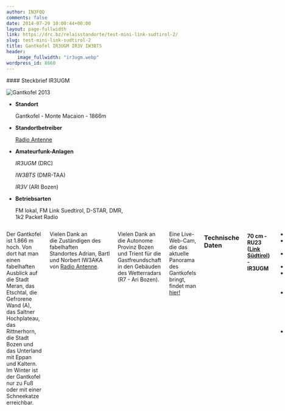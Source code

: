 ```yaml
---
author: IN3FQQ
comments: false
date: 2014-07-29 10:00:44+00:00
layout: page-fullwidth
link: https://drc.bz/relaisstandorte/test-mini-link-sudtirol-2/
slug: test-mini-link-sudtirol-2
title: Gantkofel IR3UGM IR3V IW3BTS
header:
    image_fullwidth: "ir3ugm.webp"
wordpress_id: 8660
---
```



<div class="row">
<div class="medium-4 medium-push-8 columns" markdown="1">
<div class="panel radius" markdown="1">
#### Steckbrief IR3UGM

![Gantkofel 2013](https://drc.bz/wp-content/uploads/2013/10/Gantkofel-2013.jpg)
- **Standort**

    Gantkofel - Monte Macaion - 1866m

- **Standortbetreiber**

    [Radio Antenne](http://www.dieantenne.it)
    
- **Amateurfunk-Anlagen**

    *IR3UGM* (DRC)
    
    *IW3BTS* (DMR-TAA)
    
    *IR3V* (ARI Bozen)
    
- **Betriebsarten**

    FM lokal,
    FM Link Suedtirol,
    D-STAR,
    DMR,   
    1k2 Packet Radio

</div>
</div>


<div class="medium-8 medium-pull-4 columns" markdown="1">

Der Gantkofel ist 1.866 m hoch. Von dort hat man einen fabelhaften Ausblick auf die Stadt Meran, das Etschtal, die Gefrorene Wand (A), das Saltner Hochplateau, das Rittnerhorn, die Stadt Bozen und das Unterland mit Eppan und Kaltern. Im Winter ist der Gantkofel nur zu Fuß oder mit einer Schneekatze erreichbar.

Vielen Dank an die Zuständigen des fabelhaften Standortes Adrian, Bartl und Norbert IW3AKA von [Radio Antenne](http://www.dieantenne.it).

Vielen Dank an die Autonome Provinz Bozen und Trient für die Gastfreundschaft in den Gebäuden des Wetterradars (R7 - Ari Bozen).


Eine Live-Web-Cam, die das aktuelle Panorama des Gantkofels bringt, findet man [hier!](https://www.foto-webcam.eu/webcam/gantkofel/)


### Technische Daten

#### 70 cm - RU23 ([Link Südtirol](https://drc.bz/betriebsarten/linksuedtirol/)) - IR3UGM
- TX: 431,400 MHz
- Ablage: + 1,6 MHz
- Subaudioton: 123,0 Hz
- Echolink: 55883
- Antenne: Dipol RAC Richtung Osten
- Filter: 6 x Bandsperrenfilter, Zirkulator, 3 db Koppler TX, 3 db Koppler RX mit Vorverstärker
- Geräte: Orange PI Zero mit Italtel MB45


#### 2m Simplex Gefrorene Wand
- RTX: 145,3125 MHz
- Subaudioton: 123,0 Hz
- Antenne: Vertikale Dualbandantenne
- Geräte: Kenwood Mobilfunkgerät, Bandsperrenfilter auf 431,400 MHz, Bandsperrenfilter auf 101,4 MHz, Duplexer 2m/70cm

 	
#### 2m Relais (R7 - IR3V)
- TX: 145,775 MHz
- Ablage: - 0,6 MHz
- Subaudioton: keiner
- Antenne: 2 Element Antenne Richtung Osten
- Filter: 6 x Bandsperrenfilter
- Geräte: SteTel, Modell D5SRV, 10 Watt
- Bemerkungen: Reserveumsetzer PRODEL, Modell 69/1, 8 watt, 100 A/h Batterie

#### DMR 70 cm - IW3BTS
- TX: 430,9875 MHz
- Ablage: +5,0 MHz
- Color code: 1
- Antenne: 2 x Dipol 70 cm, V
- Filter: 6 Zellen Bandsperrfilter

 	
 	
#### 2 m - R7 - IR3V
- TX: 145,775 MHz
- Ablage: - 0,6 MHz
- Subaudioton: keiner
- Antenne: 2 Element Antenne Richtung Osten
- Filter: 6 x Bandsperrenfilter
- Geräte: SteTel, Modell D5SRV, 10 Watt
- Bemerkungen: Reserveumsetzer PRODEL, Modell 69/1, 8 watt, 100 A/h Batterie

 	
#### DMR 70 cm - IW3BTS
- TX: 430,9875 MHz
- Ablage: +5,0 MHz
- Color code: 1
- Antenne: 2 x Dipol 70 cm, V
- Filter: 6 Zellen Bandsperrfilter


#### 70 cm - RU18a (Link 70 cm Relè Zugspitze) - IR3UGM
--- zur Zeit QRT (25.11.2018) ---
- TX: 431,2875 MHz
- Ablage: + 1,6 MHz
- Subaudioton: 136,5 Hz
- Antenne: Dipol RAC Richtung Osten
- Filter: 6 x Bandsperrenfilter, Zirkulator, 3 db Koppler TX, 3 db Koppler RX mit Vorverstärker
- Geräte: Motorola MC Compact, [Soundkarte CM119](https://drc.bz/link-sudtirol-by-iw3amq-thomas/), PC Intel ITX D2500, Software AllStarLink mit Linux CentOS, Einspeisung ins [Hamnet](http://hamnetdb.net/mapwindow.cgi?as=64600) (RTX auf [Seceda](https://drc.bz/relaisstandorte/seceda/))
**ACHTUNG:** Zum Öffnen des Zugspitzrelès muss zusätzlich am Anfang der eigenen Aussendung der 1.750 Hz Ton kurz für ca. 1 – 2 Sekunden gesendet werden!!

 	
#### DV Multimode 70 cm - RU27 - IR3UGM
- TX: 431,5125 MHz
- Ablage: +1,6 MHz
- Betriebsarten: DMR, D-Star
- Default Netz: D-Star XLX321 F (_Digital Link Suedtirol_)
- Antenne: 70 cm collinear antenna, V
- Filter: 4 Bandsperrenfilter Forem, umgebaut, Zirkulator
- Geräte: Raspberry PI 3 mit MMDVM-HAT und Yaesu DR-X1E (spendiert von Erich IN3DRS)
- Dashboard: [http://ir3ugm.net.drc.bz/](http://ir3ugm.net.drc.bz/)


#### Packet Radio 1.200 Baud - IR3UGM
--- zur Zeit QRT (25.11.2018) ---
- TX: 144,9250 MHz
- Ablage: -
- Rufzeichen: IR3UGM
- Antenne: 2 m dualband collinear antenna, V
- Filter: Bandsperrfilter auf 100 MHz
- Notes: Gateway ins Hamnet, Interface DLC7, TNC2 mod4, Funkgerät Ducati 2 m


 	
#### HAMNET - IR3UGM
- Info: [https://hamnetdb.net/?q=ir3ugm](https://hamnetdb.net/?q=ir3ugm)
- Usereinstieg: 2,397 GHz, Bandbreite 5 MHz, NStreme
- Zugang: Anfragen für den Zugang bitte an [drc@drc.bz](mailto:drc@drc.bz) richten!


## Posts zum Umsetzer Gantkofel
{: .t60 }
{% include list-posts tag='Umsetzer Gantkofel' %}

</div>
</div>
